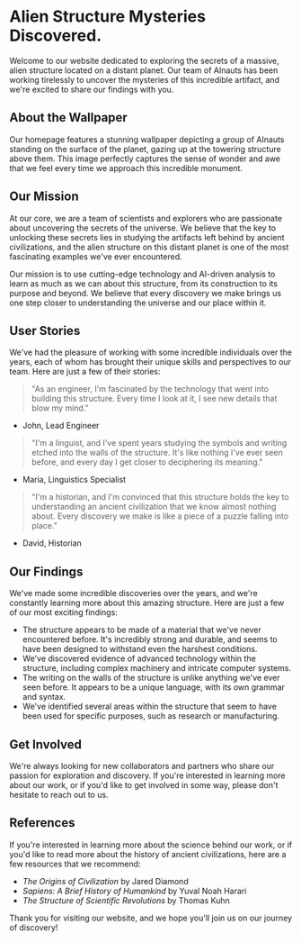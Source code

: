 <!--
Write me content for website with wallpaper which alt text is:

"A group of AInauts standing on the surface of a distant planet, with a massive, alien structure towering above them."

The name/title of the page should not be 1:1 copy of the alt text but rather a real content of the website which is using this wallpaper.

- Use markdown format 
- Start with the heading
- The content should look like a real website 
- Include real sections like references, contact, user stories, etc. use things relevant to the page purpose.
- Feel free to use structure like headings, bullets, numbering, blockquotes, paragraphs, horizontal lines, etc.
- You can use formatting like bold or _italic_
- You can include UTF-8 emojis
- Links should be only #hash anchors (and you can refer to the document itself)
- Do not include images
-->

<!--font:Montserrat-->

# Alien Structure Mysteries Discovered.

Welcome to our website dedicated to exploring the secrets of a massive, alien structure located on a distant planet. Our team of AInauts has been working tirelessly to uncover the mysteries of this incredible artifact, and we're excited to share our findings with you.

## About the Wallpaper

Our homepage features a stunning wallpaper depicting a group of AInauts standing on the surface of the planet, gazing up at the towering structure above them. This image perfectly captures the sense of wonder and awe that we feel every time we approach this incredible monument.

## Our Mission

At our core, we are a team of scientists and explorers who are passionate about uncovering the secrets of the universe. We believe that the key to unlocking these secrets lies in studying the artifacts left behind by ancient civilizations, and the alien structure on this distant planet is one of the most fascinating examples we've ever encountered.

Our mission is to use cutting-edge technology and AI-driven analysis to learn as much as we can about this structure, from its construction to its purpose and beyond. We believe that every discovery we make brings us one step closer to understanding the universe and our place within it.

## User Stories

We've had the pleasure of working with some incredible individuals over the years, each of whom has brought their unique skills and perspectives to our team. Here are just a few of their stories:

> "As an engineer, I'm fascinated by the technology that went into building this structure. Every time I look at it, I see new details that blow my mind."

- John, Lead Engineer

> "I'm a linguist, and I've spent years studying the symbols and writing etched into the walls of the structure. It's like nothing I've ever seen before, and every day I get closer to deciphering its meaning."

- Maria, Linguistics Specialist

> "I'm a historian, and I'm convinced that this structure holds the key to understanding an ancient civilization that we know almost nothing about. Every discovery we make is like a piece of a puzzle falling into place."

- David, Historian

## Our Findings

We've made some incredible discoveries over the years, and we're constantly learning more about this amazing structure. Here are just a few of our most exciting findings:

- The structure appears to be made of a material that we've never encountered before. It's incredibly strong and durable, and seems to have been designed to withstand even the harshest conditions.
- We've discovered evidence of advanced technology within the structure, including complex machinery and intricate computer systems.
- The writing on the walls of the structure is unlike anything we've ever seen before. It appears to be a unique language, with its own grammar and syntax.
- We've identified several areas within the structure that seem to have been used for specific purposes, such as research or manufacturing.

## Get Involved

We're always looking for new collaborators and partners who share our passion for exploration and discovery. If you're interested in learning more about our work, or if you'd like to get involved in some way, please don't hesitate to reach out to us.

## References

If you're interested in learning more about the science behind our work, or if you'd like to read more about the history of ancient civilizations, here are a few resources that we recommend:

- *The Origins of Civilization* by Jared Diamond
- *Sapiens: A Brief History of Humankind* by Yuval Noah Harari
- *The Structure of Scientific Revolutions* by Thomas Kuhn

Thank you for visiting our website, and we hope you'll join us on our journey of discovery!
